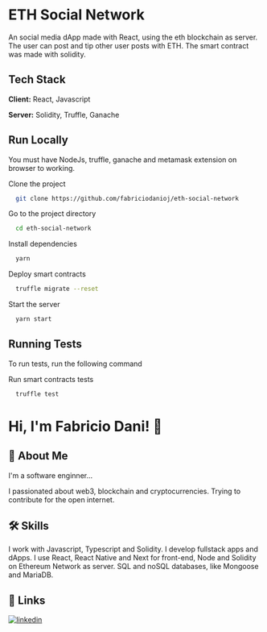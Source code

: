 
# ETH Social Network

An social media dApp made with React, using the eth blockchain as server.
The user can post and tip other user posts with ETH.
The smart contract was made with solidity.



    
## Tech Stack

**Client:** React, Javascript

**Server:** Solidity, Truffle, Ganache

  
## Run Locally

You must have NodeJs, truffle, ganache and metamask extension on browser to working.

Clone the project

```bash
  git clone https://github.com/fabriciodanioj/eth-social-network
```

Go to the project directory

```bash
  cd eth-social-network
```

Install dependencies

```bash
  yarn
```

Deploy smart contracts
```bash
  truffle migrate --reset
```

Start the server

```bash
  yarn start
```

  
## Running Tests

To run tests, run the following command


Run smart contracts tests
```bash
  truffle test
```

  
# Hi, I'm Fabricio Dani! 👋

  
## 🚀 About Me
I'm a software enginner...

I passionated about web3, blockchain and cryptocurrencies.
Trying to contribute for the open internet.

  
## 🛠 Skills
I work with Javascript, Typescript and Solidity.
I develop fullstack apps and dApps.
I use React, React Native and Next for front-end, Node and Solidity on Ethereum Network as server. SQL and noSQL databases, like Mongoose and MariaDB.

  
## 🔗 Links
[![linkedin](https://img.shields.io/badge/linkedin-0A66C2?style=for-the-badge&logo=linkedin&logoColor=white)](https://www.linkedin.com/in/fabricio-dani-373469176/)

  
